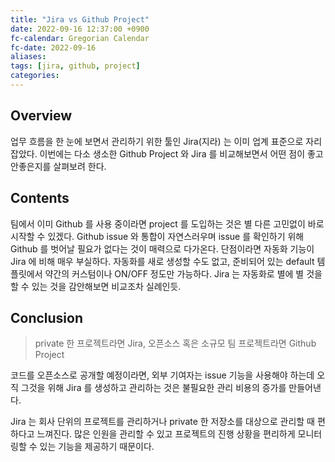```yaml
---
title: "Jira vs Github Project"
date: 2022-09-16 12:37:00 +0900
fc-calendar: Gregorian Calendar
fc-date: 2022-09-16
aliases: 
tags: [jira, github, project]
categories: 
---
```


## Overview

업무 흐름을 한 눈에 보면서 관리하기 위한 툴인 Jira(지라) 는 이미 업계 표준으로 자리잡았다. 이번에는 다소 생소한 Github Project 와 Jira 를 비교해보면서 어떤 점이 좋고 안좋은지를 살펴보려 한다.

## Contents

팀에서 이미 Github 를 사용 중이라면 project 를 도입하는 것은 별 다른 고민없이 바로 시작할 수 있겠다. Github issue 와 통합이 자연스러우며 issue 를 확인하기 위해 Github 를 벗어날 필요가 없다는 것이 매력으로 다가온다. 단점이라면 자동화 기능이 Jira 에 비해 매우 부실하다. 자동화를 새로 생성할 수도 없고, 준비되어 있는 default 템플릿에서 약간의 커스텀이나 ON/OFF 정도만 가능하다. Jira 는 자동화로 별에 별 것을 할 수 있는 것을 감안해보면 비교조차 실례인듯.

## Conclusion

> private 한 프로젝트라면 Jira, 오픈소스 혹은 소규모 팀 프로젝트라면 Github Project

코드를 오픈소스로 공개할 예정이라면, 외부 기여자는 issue 기능을 사용해야 하는데 오직 그것을 위해 Jira 를 생성하고 관리하는 것은 불필요한 관리 비용의 증가를 만들어낸다.

Jira 는 회사 단위의 프로젝트를 관리하거나 private 한 저장소를 대상으로 관리할 때 편하다고 느껴진다. 많은 인원을 관리할 수 있고 프로젝트의 진행 상황을 편리하게 모니터링할 수 있는 기능을 제공하기 때문이다.



